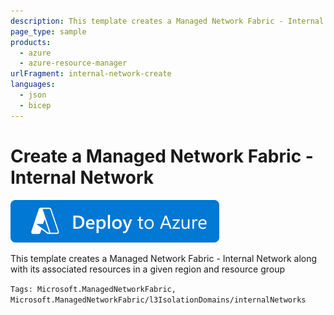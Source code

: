```yaml
---
description: This template creates a Managed Network Fabric - Internal Network along with its associated resources in a given region and resource group
page_type: sample
products:
  - azure
  - azure-resource-manager
urlFragment: internal-network-create
languages:
  - json
  - bicep
---
```


# Create a Managed Network Fabric - Internal Network

[![Deploy To Azure](https://raw.githubusercontent.com/Azure/azure-quickstart-templates/master/1-CONTRIBUTION-GUIDE/images/deploytoazure.svg?sanitize=true)](https://portal.azure.com/#create/Microsoft.Template/uri/https%3A%2F%2Fraw.githubusercontent.com%2FAzure%2Fazure-quickstart-templates%2Fmaster%2Fquickstarts%2Fmicrosoft.managednetworkfabric%2Finternal-network-create%2Fmain.bicep)

This template creates a Managed Network Fabric - Internal Network along with its associated resources in a given region and resource group

`Tags: Microsoft.ManagedNetworkFabric, Microsoft.ManagedNetworkFabric/l3IsolationDomains/internalNetworks`
